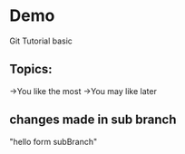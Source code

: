 # Demo
Git Tutorial basic

## Topics:
->You like the most
->You may like later

## changes made in sub branch
"hello form subBranch"